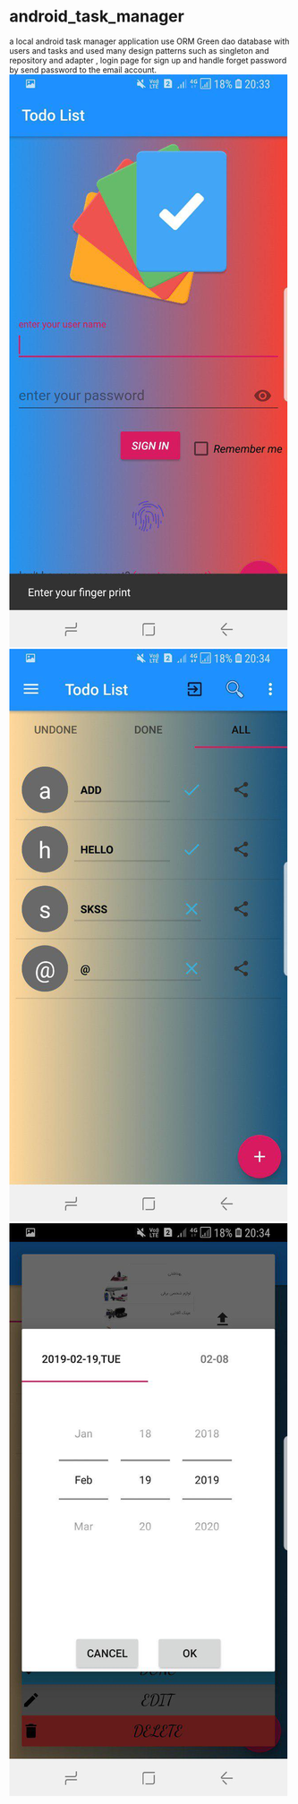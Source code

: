 # android_task_manager
a local android task manager application use ORM Green dao database with users and tasks and used many design patterns such as singleton and repository and adapter , login page for sign up and handle forget password by send password to the email account.
![Screenshot1](todo2.jpg)
![Screenshot2](todo1.jpg)
![Screenshot3](todo3.jpg)
